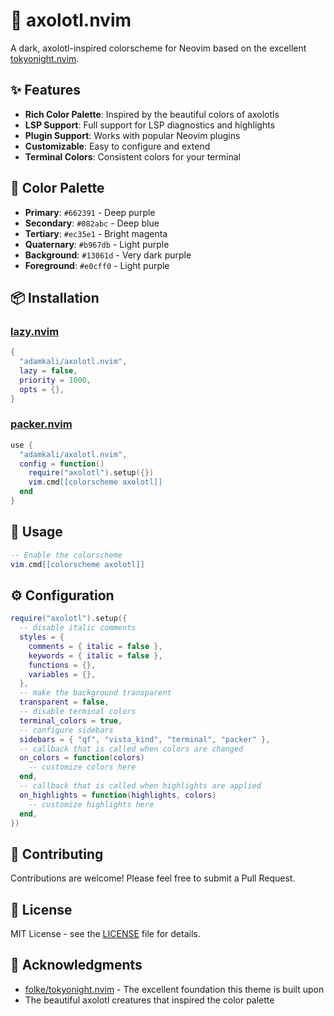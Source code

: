 # 🦎 axolotl.nvim

A dark, axolotl-inspired colorscheme for Neovim based on the excellent [tokyonight.nvim](https://github.com/folke/tokyonight.nvim).

## ✨ Features

- **Rich Color Palette**: Inspired by the beautiful colors of axolotls
- **LSP Support**: Full support for LSP diagnostics and highlights
- **Plugin Support**: Works with popular Neovim plugins
- **Customizable**: Easy to configure and extend
- **Terminal Colors**: Consistent colors for your terminal

## 🎨 Color Palette

- **Primary**: `#662391` - Deep purple
- **Secondary**: `#082abc` - Deep blue  
- **Tertiary**: `#ec35e1` - Bright magenta
- **Quaternary**: `#b967db` - Light purple
- **Background**: `#13061d` - Very dark purple
- **Foreground**: `#e0cff0` - Light purple

## 📦 Installation

### [lazy.nvim](https://github.com/folke/lazy.nvim)

```lua
{
  "adamkali/axolotl.nvim",
  lazy = false,
  priority = 1000,
  opts = {},
}
```

### [packer.nvim](https://github.com/wbthomason/packer.nvim)

```lua
use {
  "adamkali/axolotl.nvim",
  config = function()
    require("axolotl").setup({})
    vim.cmd[[colorscheme axolotl]]
  end
}
```

## 🚀 Usage

```lua
-- Enable the colorscheme
vim.cmd[[colorscheme axolotl]]
```

## ⚙️ Configuration

```lua
require("axolotl").setup({
  -- disable italic comments
  styles = {
    comments = { italic = false },
    keywords = { italic = false },
    functions = {},
    variables = {},
  },
  -- make the background transparent
  transparent = false,
  -- disable terminal colors
  terminal_colors = true,
  -- configure sidebars
  sidebars = { "qf", "vista_kind", "terminal", "packer" },
  -- callback that is called when colors are changed
  on_colors = function(colors)
    -- customize colors here
  end,
  -- callback that is called when highlights are applied
  on_highlights = function(highlights, colors)
    -- customize highlights here
  end,
})
```

## 🤝 Contributing

Contributions are welcome! Please feel free to submit a Pull Request.

## 📝 License

MIT License - see the [LICENSE](LICENSE) file for details.

## 🙏 Acknowledgments

- [folke/tokyonight.nvim](https://github.com/folke/tokyonight.nvim) - The excellent foundation this theme is built upon
- The beautiful axolotl creatures that inspired the color palette